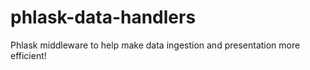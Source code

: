 # phlask-data-handlers
Phlask middleware to help make data ingestion and presentation more efficient!

